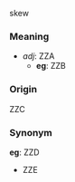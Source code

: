 skew
### Meaning
+ _adj_: ZZA
    + __eg__: ZZB

### Origin

ZZC

### Synonym

__eg__: ZZD

+ ZZE


